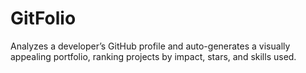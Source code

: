 # GitFolio
Analyzes a developer’s GitHub profile and auto-generates a visually appealing portfolio, ranking projects by impact, stars, and skills used.
